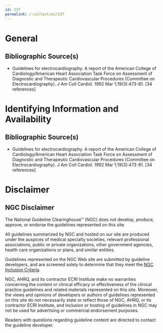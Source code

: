```yaml
---
id: 237
permalink: /:collection/237
---
```


# General

## Bibliographic Source(s)

- Guidelines for electrocardiography. A report of the American College of Cardiology/American Heart Association Task Force on Assessment of Diagnostic and Therapeutic Cardiovascular Procedures (Committee on Electrocardiography). J Am Coll Cardiol. 1992 Mar 1;19(3):473-81. [34 references]

# Identifying Information and Availability

## Bibliographic Source(s)

- Guidelines for electrocardiography. A report of the American College of Cardiology/American Heart Association Task Force on Assessment of Diagnostic and Therapeutic Cardiovascular Procedures (Committee on Electrocardiography). J Am Coll Cardiol. 1992 Mar 1;19(3):473-81. [34 references]

# Disclaimer

## NGC Disclaimer

The National Guideline Clearinghouse™ (NGC) does not develop, produce, approve, or endorse the guidelines represented on this site.

All guidelines summarized by NGC and hosted on our site are produced under the auspices of medical specialty societies, relevant professional associations, public or private organizations, other government agencies, health care organizations or plans, and similar entities.

Guidelines represented on the NGC Web site are submitted by guideline developers, and are screened solely to determine that they meet the [NGC Inclusion Criteria](/help-and-about/summaries/inclusion-criteria).

NGC, AHRQ, and its contractor ECRI Institute make no warranties concerning the content or clinical efficacy or effectiveness of the clinical practice guidelines and related materials represented on this site. Moreover, the views and opinions of developers or authors of guidelines represented on this site do not necessarily state or reflect those of NGC, AHRQ, or its contractor ECRI Institute, and inclusion or hosting of guidelines in NGC may not be used for advertising or commercial endorsement purposes.

Readers with questions regarding guideline content are directed to contact the guideline developer.

